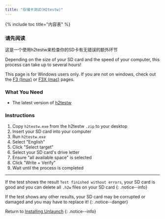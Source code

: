 ```yaml
---
title: "存储卡测试(H2testw)"
---
```


{% include toc title="内容表" %}

### 请先阅读

这是一个使用h2testw来检查你的SD卡有无错误的额外环节

Depending on the size of your SD card and the speed of your computer, this process can take up to several hours!

This page is for Windows users only. If you are not on windows, check out the [F3 (linux)](f3-(linux)) or [F3X (mac)](f3x-(mac)) pages.

### What You Need

* The latest version of [h2testw](http://www.heise.de/ct/Redaktion/bo/downloads/h2testw_1.4.zip)

### Instructions

1. Copy `h2testw.exe` from the h2testw `.zip` to your desktop
1. Insert your SD card into your computer
1. Run `h2testw.exe`
1. Select "English"
1. Click "Select target"
1. Select your SD card's drive letter
1. Ensure "all available space" is selected
1. Click "Write + Verify"
1. Wait until the process is completed

___

If the test shows the result `Test finished without errors`, your SD card is good and you can delete all `.h2w` files on your SD card
{: .notice--info}

If the test shows any other results, your SD card may be corrupted or damaged and you may have to replace it!
{: .notice--danger}

Return to [Installing Unlaunch](installing-unlaunch)
{: .notice--info}
